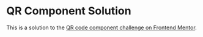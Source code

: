# QR Component Solution

This is a solution to the [QR code component challenge on Frontend Mentor](https://www.frontendmentor.io/challenges/qr-code-component-iux_sIO_H).


